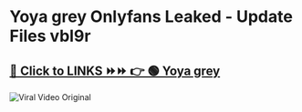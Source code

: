 
 # Yoya grey Onlyfans Leaked - Update Files vbl9r

## <h2><a href="https://clipsfans.com/Yoya_grey&ref=git">🔗 Click to LINKS ⏩⏩ 👉 🟢 Yoya grey </a></h2>

<a href="https://clipsfans.com/Yoya_grey&ref=git" rel="nofollow" data-target="animated-image.originalLink"><img src="https://i.ibb.co.com/xMMVF88/686577567.gif" alt="Viral Video Original" style="max-width: 100%; display: inline-block;" data-target="animated-image.originalImage"></a>

